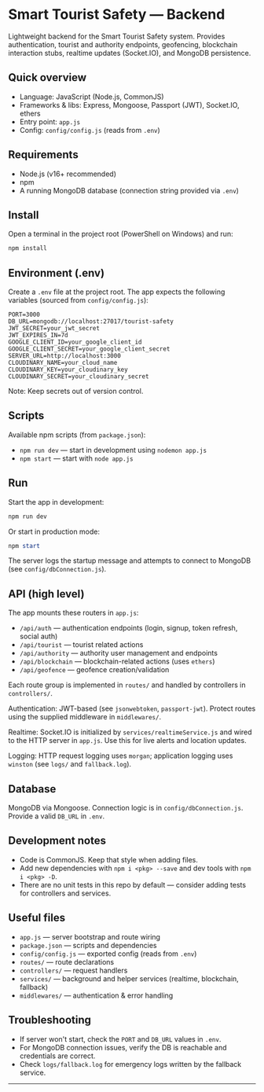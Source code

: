 # Smart Tourist Safety — Backend

Lightweight backend for the Smart Tourist Safety system. Provides authentication, tourist and authority endpoints, geofencing, blockchain interaction stubs, realtime updates (Socket.IO), and MongoDB persistence.

## Quick overview
- Language: JavaScript (Node.js, CommonJS)
- Frameworks & libs: Express, Mongoose, Passport (JWT), Socket.IO, ethers
- Entry point: `app.js`
- Config: `config/config.js` (reads from `.env`)

## Requirements
- Node.js (v16+ recommended)
- npm
- A running MongoDB database (connection string provided via `.env`)

## Install

Open a terminal in the project root (PowerShell on Windows) and run:

```powershell
npm install
```

## Environment (.env)
Create a `.env` file at the project root. The app expects the following variables (sourced from `config/config.js`):

```
PORT=3000
DB_URL=mongodb://localhost:27017/tourist-safety
JWT_SECRET=your_jwt_secret
JWT_EXPIRES_IN=7d
GOOGLE_CLIENT_ID=your_google_client_id
GOOGLE_CLIENT_SECRET=your_google_client_secret
SERVER_URL=http://localhost:3000
CLOUDINARY_NAME=your_cloud_name
CLOUDINARY_KEY=your_cloudinary_key
CLOUDINARY_SECRET=your_cloudinary_secret
```

Note: Keep secrets out of version control.

## Scripts
Available npm scripts (from `package.json`):

- `npm run dev` — start in development using `nodemon app.js`
- `npm start` — start with `node app.js`

## Run
Start the app in development:

```powershell
npm run dev
```

Or start in production mode:

```powershell
npm start
```

The server logs the startup message and attempts to connect to MongoDB (see `config/dbConnection.js`).

## API (high level)
The app mounts these routers in `app.js`:

- `/api/auth` — authentication endpoints (login, signup, token refresh, social auth)
- `/api/tourist` — tourist related actions
- `/api/authority` — authority user management and endpoints
- `/api/blockchain` — blockchain-related actions (uses `ethers`)
- `/api/geofence` — geofence creation/validation

Each route group is implemented in `routes/` and handled by controllers in `controllers/`.

Authentication: JWT-based (see `jsonwebtoken`, `passport-jwt`). Protect routes using the supplied middleware in `middlewares/`.

Realtime: Socket.IO is initialized by `services/realtimeService.js` and wired to the HTTP server in `app.js`. Use this for live alerts and location updates.

Logging: HTTP request logging uses `morgan`; application logging uses `winston` (see `logs/` and `fallback.log`).

## Database
MongoDB via Mongoose. Connection logic is in `config/dbConnection.js`. Provide a valid `DB_URL` in `.env`.

## Development notes
- Code is CommonJS. Keep that style when adding files.
- Add new dependencies with `npm i <pkg> --save` and dev tools with `npm i <pkg> -D`.
- There are no unit tests in this repo by default — consider adding tests for controllers and services.

## Useful files
- `app.js` — server bootstrap and route wiring
- `package.json` — scripts and dependencies
- `config/config.js` — exported config (reads from `.env`)
- `routes/` — route declarations
- `controllers/` — request handlers
- `services/` — background and helper services (realtime, blockchain, fallback)
- `middlewares/` — authentication & error handling

## Troubleshooting
- If server won't start, check the `PORT` and `DB_URL` values in `.env`.
- For MongoDB connection issues, verify the DB is reachable and credentials are correct.
- Check `logs/fallback.log` for emergency logs written by the fallback service.

---
